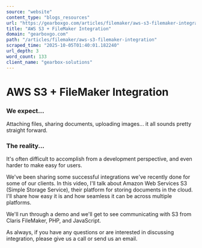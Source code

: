 ```yaml
---
source: "website"
content_type: "blogs_resources"
url: "https://gearboxgo.com/articles/filemaker/aws-s3-filemaker-integration"
title: "AWS S3 + FileMaker Integration"
domain: "gearboxgo.com"
path: "/articles/filemaker/aws-s3-filemaker-integration"
scraped_time: "2025-10-05T01:40:01.182240"
url_depth: 3
word_count: 133
client_name: "gearbox-solutions"
---
```


# AWS S3 + FileMaker Integration

### **We expect...**

Attaching files, sharing documents, uploading images... it all sounds pretty straight forward.

### **The reality...**

It's often difficult to accomplish from a development perspective, and even harder to make easy for users.

We've been sharing some successful integrations we've recently done for some of our clients. In this video, I'll talk about Amazon Web Services S3 (Simple Storage Service), their platform for storing documents in the cloud. I'll share how easy it is and how seamless it can be across multiple platforms.

We'll run through a demo and we'll get to see communicating with S3 from Claris FileMaker, PHP, and JavaScript.

As always, if you have any questions or are interested in discussing integration, please give us a call or send us an email.